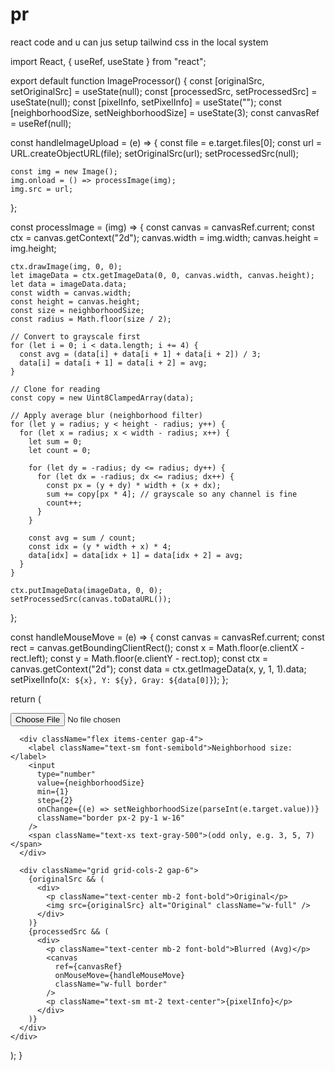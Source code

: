 # pr
react code and u can jus setup tailwind css in the local system  

import React, { useRef, useState } from "react";

export default function ImageProcessor() {
  const [originalSrc, setOriginalSrc] = useState(null);
  const [processedSrc, setProcessedSrc] = useState(null);
  const [pixelInfo, setPixelInfo] = useState("");
  const [neighborhoodSize, setNeighborhoodSize] = useState(3);
  const canvasRef = useRef(null);

  const handleImageUpload = (e) => {
    const file = e.target.files[0];
    const url = URL.createObjectURL(file);
    setOriginalSrc(url);
    setProcessedSrc(null);

    const img = new Image();
    img.onload = () => processImage(img);
    img.src = url;
  };

  const processImage = (img) => {
    const canvas = canvasRef.current;
    const ctx = canvas.getContext("2d");
    canvas.width = img.width;
    canvas.height = img.height;

    ctx.drawImage(img, 0, 0);
    let imageData = ctx.getImageData(0, 0, canvas.width, canvas.height);
    let data = imageData.data;
    const width = canvas.width;
    const height = canvas.height;
    const size = neighborhoodSize;
    const radius = Math.floor(size / 2);

    // Convert to grayscale first
    for (let i = 0; i < data.length; i += 4) {
      const avg = (data[i] + data[i + 1] + data[i + 2]) / 3;
      data[i] = data[i + 1] = data[i + 2] = avg;
    }

    // Clone for reading
    const copy = new Uint8ClampedArray(data);

    // Apply average blur (neighborhood filter)
    for (let y = radius; y < height - radius; y++) {
      for (let x = radius; x < width - radius; x++) {
        let sum = 0;
        let count = 0;

        for (let dy = -radius; dy <= radius; dy++) {
          for (let dx = -radius; dx <= radius; dx++) {
            const px = (y + dy) * width + (x + dx);
            sum += copy[px * 4]; // grayscale so any channel is fine
            count++;
          }
        }

        const avg = sum / count;
        const idx = (y * width + x) * 4;
        data[idx] = data[idx + 1] = data[idx + 2] = avg;
      }
    }

    ctx.putImageData(imageData, 0, 0);
    setProcessedSrc(canvas.toDataURL());
  };

  const handleMouseMove = (e) => {
    const canvas = canvasRef.current;
    const rect = canvas.getBoundingClientRect();
    const x = Math.floor(e.clientX - rect.left);
    const y = Math.floor(e.clientY - rect.top);
    const ctx = canvas.getContext("2d");
    const data = ctx.getImageData(x, y, 1, 1).data;
    setPixelInfo(`X: ${x}, Y: ${y}, Gray: ${data[0]}`);
  };

  return (
    <div className="p-6 space-y-6 max-w-4xl mx-auto">
      <input
        type="file"
        accept="image/*"
        onChange={handleImageUpload}
        className="mb-4"
      />

      <div className="flex items-center gap-4">
        <label className="text-sm font-semibold">Neighborhood size:</label>
        <input
          type="number"
          value={neighborhoodSize}
          min={1}
          step={2}
          onChange={(e) => setNeighborhoodSize(parseInt(e.target.value))}
          className="border px-2 py-1 w-16"
        />
        <span className="text-xs text-gray-500">(odd only, e.g. 3, 5, 7)</span>
      </div>

      <div className="grid grid-cols-2 gap-6">
        {originalSrc && (
          <div>
            <p className="text-center mb-2 font-bold">Original</p>
            <img src={originalSrc} alt="Original" className="w-full" />
          </div>
        )}
        {processedSrc && (
          <div>
            <p className="text-center mb-2 font-bold">Blurred (Avg)</p>
            <canvas
              ref={canvasRef}
              onMouseMove={handleMouseMove}
              className="w-full border"
            />
            <p className="text-sm mt-2 text-center">{pixelInfo}</p>
          </div>
        )}
      </div>
    </div>
  );
}
